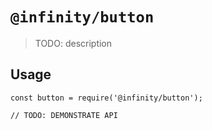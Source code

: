 # `@infinity/button`

> TODO: description

## Usage

```
const button = require('@infinity/button');

// TODO: DEMONSTRATE API
```
